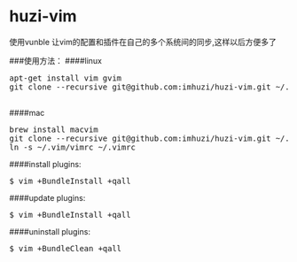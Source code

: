 huzi-vim
========

使用vunble 让vim的配置和插件在自己的多个系统间的同步,这样以后方便多了

###使用方法：
####linux
<pre>
apt-get install vim gvim
git clone --recursive git@github.com:imhuzi/huzi-vim.git ~/.vim

</pre>
####mac
<pre>
brew install macvim
git clone --recursive git@github.com:imhuzi/huzi-vim.git ~/.vim
ln -s ~/.vim/vimrc ~/.vimrc
</pre>

####install plugins:
<pre>
$ vim +BundleInstall +qall
</pre>
####update plugins:
<pre>
$ vim +BundleInstall +qall
</pre>
####uninstall plugins:
<pre>
$ vim +BundleClean +qall
</pre>
